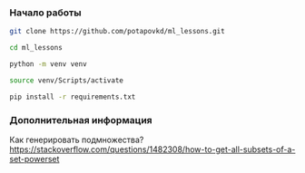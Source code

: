 ### Начало работы

```bash
git clone https://github.com/potapovkd/ml_lessons.git
```

```bash
cd ml_lessons
```

```bash
python -m venv venv
```

```bash
source venv/Scripts/activate
```

```bash
pip install -r requirements.txt
```


### Дополнительная информация
Как генерировать подмножества? 
https://stackoverflow.com/questions/1482308/how-to-get-all-subsets-of-a-set-powerset 
